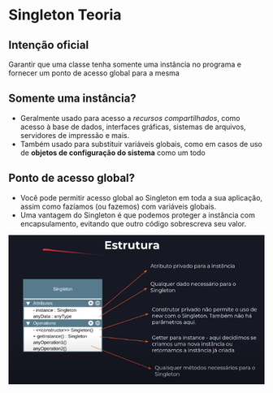 # Singleton Teoria

## Intenção oficial

Garantir que uma classe tenha somente uma instância no programa e fornecer um ponto de acesso global para a mesma

## Somente uma instância?

* Geralmente usado para acesso a *recursos compartilhados*, como acesso à base de dados, interfaces gráficas, sistemas de arquivos, servidores de impressão e mais.
* Também usado para substituir variáveis globais, como em casos de uso de **objetos de configuração do sistema** como um todo

## Ponto de acesso global?
* Você pode permitir acesso global ao Singleton em toda a sua aplicação, assim como fazíamos (ou fazemos) com variáveis globais.
* Uma vantagem do Singleton é que podemos proteger a instância com encapsulamento, evitando que outro código sobrescreva seu valor.

![EstruturaSingleton](img/estrutura-sigleton.png)